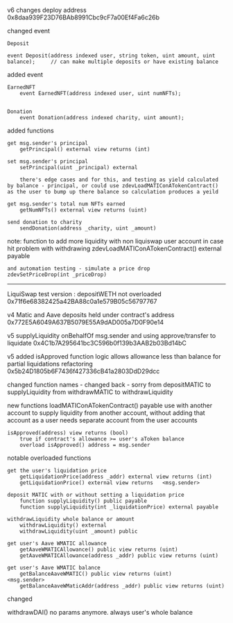 v6 changes
deploy address 0x8daa939F23D76BAb8991Cbc9cF7a00Ef4Fa6c26b

changed event 

	Deposit
	
	event Deposit(address indexed user, string token, uint amount, uint balance);     // can make multiple deposits or have existing balance
	
added event
	
	EarnedNFT
		event EarnedNFT(address indexed user, uint numNFTs);
	
	
	Donation
		event Donation(address indexed charity, uint amount);



added functions

	get msg.sender's principal
		getPrincipal() external view returns (int)
	
	set msg.sender's principal
		setPrincipal(uint _principal) external     
	
		there's edge cases and for this, and testing as yield calculated by balance - principal, or could use zdevLoadMATIConATokenContract() as the user to bump up there balance so calculation produces a yeild
	
	get msg.sender's total num NFTs earned
		getNumNFTs() external view returns (uint)

	send donation to charity
		sendDonation(address _charity, uint _amount)
	


note: function to add more liquidity with non liquiswap user account in case hit problem with withdrawing
	zdevLoadMATIConATokenContract() external payable
	
	and automation testing - simulate a price drop
	zdevSetPriceDrop(int _priceDrop)






------------------------------------



LiquiSwap test version : depositWETH not overloaded
0x71f6e68382425a42BA88c0a1e579B05c56797767

v4 Matic and Aave 
deposits held under contract's address
0x772E5A6049A637B5079E55A9dAD005a7D0F90e14


v5 supplyLiquidity onBehalfOf msg.sender and using approve/transfer to liquidate
0x4C1b7A295641bc3C596b0f139b3AAB2b03Bd14bC


v5 
added isApproved function 
logic allows allowance less than balance for partial liquidations
refactoring
0x5b24D1805b6F7436f427336cB41a2803DdD29dcc

changed function names - changed back - sorry
	from depositMATIC to supplyLiquidity
	from withdrawMATIC to withdrawLiquidity


new functions
	loadMATIConATokenContract() payable
	use with another account to supply liquidity from another account, without adding that account as a user
	needs separate account from the user accounts


	isApproved(address) view returns (bool)
		true if contract's allowance >= user's aToken balance
		overload isApproved() address = msg.sender


notable overloaded functions

	get the user's liquidation price
		getLiquidationPrice(address _addr) external view returns (int)
		getLiquidationPrice() external view returns   <msg.sender>

	deposit MATIC with or without setting a liquidation price
		function supplyLiquidity() public payable
		function supplyLiquidity(int _liquidationPrice) external payable
		
	withdrawLiquidity whole balance or amount
		withdrawLiquidity() external 
		withdrawLiquidity(uint _amount) public 
	
	get user's Aave WMATIC allowance
		getAaveWMATICAllowance() public view returns (uint) 
		getAaveWMATICAllowance(address _addr) public view returns (uint)
		
	get user's Aave WMATIC balance
		getBalanceAaveWMATIC() public view returns (uint)			<msg.sender>
		getBalanceAaveWMaticAddr(address _addr) public view returns (uint)
		

changed
		
withdrawDAI()
	no params anymore. always user's whole balance

